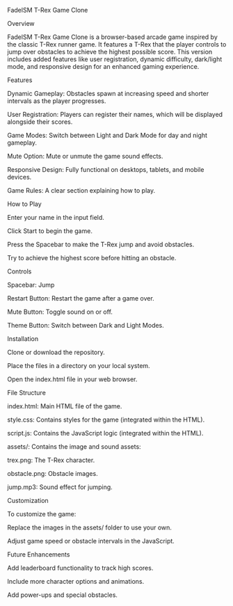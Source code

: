 FadelSM T-Rex Game Clone

Overview

FadelSM T-Rex Game Clone is a browser-based arcade game inspired by the classic T-Rex runner game. It features a T-Rex that the player controls to jump over obstacles to achieve the highest possible score. This version includes added features like user registration, dynamic difficulty, dark/light mode, and responsive design for an enhanced gaming experience.

Features

Dynamic Gameplay: Obstacles spawn at increasing speed and shorter intervals as the player progresses.

User Registration: Players can register their names, which will be displayed alongside their scores.

Game Modes: Switch between Light and Dark Mode for day and night gameplay.

Mute Option: Mute or unmute the game sound effects.

Responsive Design: Fully functional on desktops, tablets, and mobile devices.

Game Rules: A clear section explaining how to play.

How to Play

Enter your name in the input field.

Click Start to begin the game.

Press the Spacebar to make the T-Rex jump and avoid obstacles.

Try to achieve the highest score before hitting an obstacle.

Controls

Spacebar: Jump

Restart Button: Restart the game after a game over.

Mute Button: Toggle sound on or off.

Theme Button: Switch between Dark and Light Modes.

Installation

Clone or download the repository.

Place the files in a directory on your local system.

Open the index.html file in your web browser.

File Structure

index.html: Main HTML file of the game.

style.css: Contains styles for the game (integrated within the HTML).

script.js: Contains the JavaScript logic (integrated within the HTML).

assets/: Contains the image and sound assets:

trex.png: The T-Rex character.

obstacle.png: Obstacle images.

jump.mp3: Sound effect for jumping.

Customization

To customize the game:

Replace the images in the assets/ folder to use your own.

Adjust game speed or obstacle intervals in the JavaScript.

Future Enhancements

Add leaderboard functionality to track high scores.

Include more character options and animations.

Add power-ups and special obstacles.
